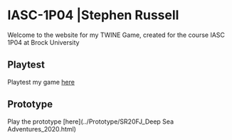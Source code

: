 # IASC-1P04 |Stephen Russell

Welcome to the website for my TWINE Game, created for the course IASC 1P04 at Brock University

## Playtest

Playtest my game [here](playtest/playtest)

## Prototype

Play the prototype [here](../Prototype/SR20FJ_Deep Sea Adventures_2020.html)
